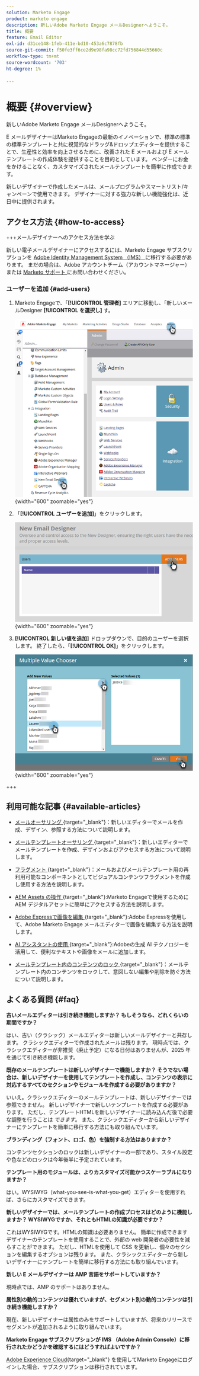 ```yaml
---
solution: Marketo Engage
product: marketo engage
description: 新しいAdobe Marketo Engage メールDesignerへようこそ。
title: 概要
feature: Email Editor
exl-id: d31ce148-1feb-411e-bd10-453a6c7878fb
source-git-commit: f50fe3ff6ce2d9e98fa98cc72fd756844d55660c
workflow-type: tm+mt
source-wordcount: '703'
ht-degree: 1%

---
```


# 概要 {#overview}

新しいAdobe Marketo Engage メールDesignerへようこそ。

E メールデザイナーはMarketo Engageの最新のイノベーションで、標準の標準の標準テンプレートと共に視覚的なドラッグ&amp;ドロップエディターを提供することで、生産性と効率を向上させるために、改善された E メールおよび E メールテンプレートの作成体験を提供することを目的としています。 ベンダーにお金をかけることなく、カスタマイズされたメールテンプレートを簡単に作成できます。

新しいデザイナーで作成したメールは、メールプログラムやスマートリスト/キャンペーンで使用できます。 デザイナーに対する強力な新しい機能強化は、近日中に提供されます。

## アクセス方法 {#how-to-access}

+++メールデザイナーへのアクセス方法を学ぶ

新しい電子メールデザイナーにアクセスするには、Marketo Engage サブスクリプションを [Adobe Identity Management System （IMS） ](https://experienceleague.adobe.com/en/docs/marketo/using/product-docs/administration/marketo-with-adobe-identity/adobe-identity-management-overview) に移行する必要があります。 まだの場合は、Adobe アカウントチーム（アカウントマネージャー）または [Marketo サポート ](https://nation.marketo.com/t5/support/ct-p/Support) にお問い合わせください。

### ユーザーを追加 {#add-users}

1. Marketo Engageで、「**[!UICONTROL 管理者]** エリアに移動し、「新しいメールDesigner **[!UICONTROL を選択し]** す。

   ![ 管理者の左側のナビゲーションにある「新しい電子メールDesigner」を選択 ](assets/overview-1.png){width="600" zoomable="yes"}

1. 「**[!UICONTROL ユーザーを追加]**」をクリックします。

   ![ 「ユーザーを追加」ボタン ](assets/overview-2.png){width="600" zoomable="yes"}

1. **[!UICONTROL 新しい値を追加]** ドロップダウンで、目的のユーザーを選択します。 終了したら、「**[!UICONTROL OK]**」をクリックします。

   ![ リストからのユーザーの選択 ](assets/overview-3.png){width="600" zoomable="yes"}

+++

## 利用可能な記事 {#available-articles}

* [ メールオーサリング ](/help/marketo/product-docs/email-marketing/email-designer/email-authoring.md){target="_blank"}：新しいエディターでメールを作成、デザイン、参照する方法について説明します。

* [ メールテンプレートオーサリング ](/help/marketo/product-docs/email-marketing/email-designer/email-template-authoring.md){target="_blank"}：新しいエディターでメールテンプレートを作成、デザインおよびアクセスする方法について説明します。

* [ フラグメント ](/help/marketo/product-docs/email-marketing/email-designer/fragments.md){target="_blank"}：メールおよびメールテンプレート用の再利用可能なコンポーネントとしてビジュアルコンテンツフラグメントを作成し使用する方法を説明します。

* [AEM Assets の操作 ](/help/marketo/product-docs/email-marketing/email-designer/aem-assets.md){target="_blank"}:Marketo Engageで使用するためにAEM デジタルアセットに簡単にアクセスする方法を説明します。

* [Adobe Expressで画像を編集 ](/help/marketo/product-docs/email-marketing/email-designer/edit-images-adobe-express.md){target="_blank"}:Adobe Expressを使用して、Adobe Marketo Engage メールエディターで画像を編集する方法を説明します。

* [AI アシスタントの使用 ](/help/marketo/product-docs/email-marketing/email-designer/ai-assistant.md){target="_blank"}:Adobeの生成 AI テクノロジーを活用して、便利なテキストや画像をメールに追加します。

* [ メールテンプレート内のコンテンツのロック ](/help/marketo/product-docs/email-marketing/email-designer/content-locking.md){target="_blank"}：メールテンプレート内のコンテンツをロックして、意図しない編集や削除を防ぐ方法について説明します。

## よくある質問 {#faq}

**古いメールエディターは引き続き機能しますか？ もしそうなら、どれくらいの期間ですか？**

はい、古い（クラシック）メールエディターは新しいメールデザイナーと共存します。 クラシックエディターで作成されたメールは残ります。 現時点では、クラシックエディターが非推奨（廃止予定）になる日付はありませんが、2025 年を通じて引き続き機能します。

**既存のメールテンプレートは新しいデザイナーで機能しますか？ そうでない場合は、新しいデザイナーを使用してテンプレートを作成し、コンテンツの表示に対応するすべてのセクションやモジュールを作成する必要がありますか？**

いいえ。クラシックエディターのメールテンプレートは、新しいデザイナーでは参照できません。 新しいデザイナーで新しいテンプレートを作成する必要があります。 ただし、テンプレートHTMLを新しいデザイナーに読み込んだ後で必要な調整を行うことは _できます_。 また、クラシックエディターから新しいデザイナーにテンプレートを簡単に移行する方法にも取り組んでいます。

**ブランディング（フォント、ロゴ、色）を強制する方法はありますか？**

コンテンツセクションのロックは新しいデザイナーの一部であり、スタイル設定や色などのロックは今年後半に予定されています。

**テンプレート用のモジュールは、よりカスタマイズ可能かつスケーラブルになりますか？**

はい。WYSIWYG（what-you-see-is-what-you-get）エディターを使用すれば、さらにカスタマイズできます。

**新しいデザイナーでは、メールテンプレートの作成プロセスはどのように機能しますか？ WYSIWYGですか、それともHTMLの知識が必要ですか？**

これはWYSIWYGです。HTMLの知識は必要ありません。 簡単に作成できます
デザイナーのテンプレートを使用することで、外部の web 開発者の必要性を減らすことができます。 ただし、HTMLを使用して CSS を更新し、個々のセクションを編集するオプションは残ります。 また、クラシックエディターから新しいデザイナーにテンプレートを簡単に移行する方法にも取り組んでいます。

**新しい E メールデザイナーは AMP 言語をサポートしていますか？**

現時点では、AMP のサポートはありません。

**属性別の動的コンテンツは優れていますが、セグメント別の動的コンテンツは引き続き機能しますか？**

現在、新しいデザイナーは属性のみをサポートしていますが、将来のリリースでセグメントが追加されるように取り組んでいます。

**Marketo Engage サブスクリプションが IMS （Adobe Admin Console）に移行されたかどうかを確認するにはどうすればよいですか？**

[Adobe Experience Cloud](https://experiencecloud.adobe.com/){target="_blank"} を使用してMarketo Engageにログインした場合、サブスクリプションは移行されています。
